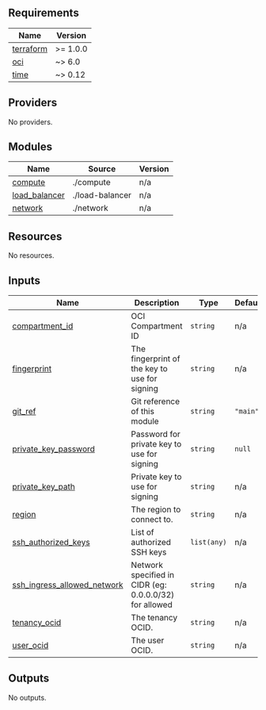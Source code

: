 ## Requirements

| Name | Version |
|------|---------|
| <a name="requirement_terraform"></a> [terraform](#requirement\_terraform) | >= 1.0.0 |
| <a name="requirement_oci"></a> [oci](#requirement\_oci) | ~> 6.0 |
| <a name="requirement_time"></a> [time](#requirement\_time) | ~> 0.12 |

## Providers

No providers.

## Modules

| Name | Source | Version |
|------|--------|---------|
| <a name="module_compute"></a> [compute](#module\_compute) | ./compute | n/a |
| <a name="module_load_balancer"></a> [load\_balancer](#module\_load\_balancer) | ./load-balancer | n/a |
| <a name="module_network"></a> [network](#module\_network) | ./network | n/a |

## Resources

No resources.

## Inputs

| Name | Description | Type | Default | Required |
|------|-------------|------|---------|:--------:|
| <a name="input_compartment_id"></a> [compartment\_id](#input\_compartment\_id) | OCI Compartment ID | `string` | n/a | yes |
| <a name="input_fingerprint"></a> [fingerprint](#input\_fingerprint) | The fingerprint of the key to use for signing | `string` | n/a | yes |
| <a name="input_git_ref"></a> [git\_ref](#input\_git\_ref) | Git reference of this module | `string` | `"main"` | no |
| <a name="input_private_key_password"></a> [private\_key\_password](#input\_private\_key\_password) | Password for private key to use for signing | `string` | `null` | no |
| <a name="input_private_key_path"></a> [private\_key\_path](#input\_private\_key\_path) | Private key to use for signing | `string` | n/a | yes |
| <a name="input_region"></a> [region](#input\_region) | The region to connect to. | `string` | n/a | yes |
| <a name="input_ssh_authorized_keys"></a> [ssh\_authorized\_keys](#input\_ssh\_authorized\_keys) | List of authorized SSH keys | `list(any)` | n/a | yes |
| <a name="input_ssh_ingress_allowed_network"></a> [ssh\_ingress\_allowed\_network](#input\_ssh\_ingress\_allowed\_network) | Network specified in CIDR (eg: 0.0.0.0/32) for allowed | `string` | n/a | yes |
| <a name="input_tenancy_ocid"></a> [tenancy\_ocid](#input\_tenancy\_ocid) | The tenancy OCID. | `string` | n/a | yes |
| <a name="input_user_ocid"></a> [user\_ocid](#input\_user\_ocid) | The user OCID. | `string` | n/a | yes |

## Outputs

No outputs.

